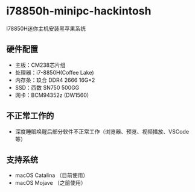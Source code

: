 # i78850h-minipc-hackintosh
I78850H迷你主机安装黑苹果系统
## 硬件配置
* 主板：CM238芯片组
* 处理器：i7-8850H(Coffee Lake)
* 内存条：玖合 DDR4 2666 16G*2
* SSD：西数 SN750 500GG
* 网卡：BCM94352z (DW1560) 

## 不正常工作的

- 深度睡眠唤醒后部分软件不正常工作（浏览器、预览、视频播放、VSCode等）

## 支持系统

- macOS Catalina （目前使用）
- macOS Mojave （之前使用）